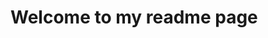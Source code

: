 <htlm>
<body>
  <h1>Welcome to my readme page</h1>
  <a href="/module2-solution/index.htlm"></a>
</body>
</htlm>
